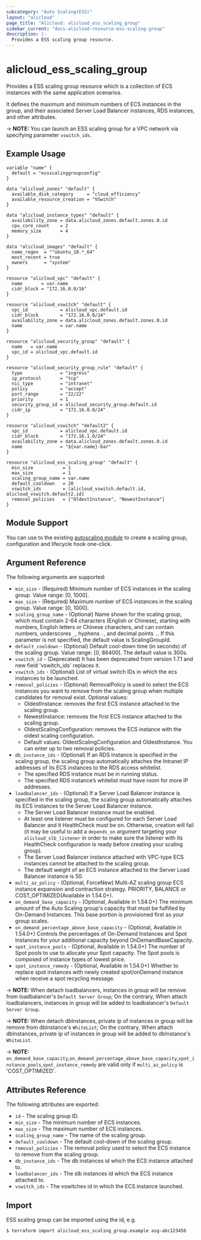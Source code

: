 ```yaml
---
subcategory: "Auto Scaling(ESS)"
layout: "alicloud"
page_title: "Alicloud: alicloud_ess_scaling_group"
sidebar_current: "docs-alicloud-resource-ess-scaling-group"
description: |-
  Provides a ESS scaling group resource.
---
```


# alicloud\_ess\_scaling\_group

Provides a ESS scaling group resource which is a collection of ECS instances with the same application scenarios.

It defines the maximum and minimum numbers of ECS instances in the group, and their associated Server Load Balancer instances, RDS instances, and other attributes.

-> **NOTE:** You can launch an ESS scaling group for a VPC network via specifying parameter `vswitch_ids`.

## Example Usage

```
variable "name" {
  default = "essscalinggroupconfig"
}

data "alicloud_zones" "default" {
  available_disk_category     = "cloud_efficiency"
  available_resource_creation = "VSwitch"
}

data "alicloud_instance_types" "default" {
  availability_zone = data.alicloud_zones.default.zones.0.id
  cpu_core_count    = 2
  memory_size       = 4
}

data "alicloud_images" "default" {
  name_regex  = "^ubuntu_18.*_64"
  most_recent = true
  owners      = "system"
}

resource "alicloud_vpc" "default" {
  name       = var.name
  cidr_block = "172.16.0.0/16"
}

resource "alicloud_vswitch" "default" {
  vpc_id            = alicloud_vpc.default.id
  cidr_block        = "172.16.0.0/24"
  availability_zone = data.alicloud_zones.default.zones.0.id
  name              = var.name
}

resource "alicloud_security_group" "default" {
  name   = var.name
  vpc_id = alicloud_vpc.default.id
}

resource "alicloud_security_group_rule" "default" {
  type              = "ingress"
  ip_protocol       = "tcp"
  nic_type          = "intranet"
  policy            = "accept"
  port_range        = "22/22"
  priority          = 1
  security_group_id = alicloud_security_group.default.id
  cidr_ip           = "172.16.0.0/24"
}

resource "alicloud_vswitch" "default2" {
  vpc_id            = alicloud_vpc.default.id
  cidr_block        = "172.16.1.0/24"
  availability_zone = data.alicloud_zones.default.zones.0.id
  name              = "${var.name}-bar"
}

resource "alicloud_ess_scaling_group" "default" {
  min_size           = 1
  max_size           = 1
  scaling_group_name = var.name
  default_cooldown   = 20
  vswitch_ids        = [alicloud_vswitch.default.id, alicloud_vswitch.default2.id]
  removal_policies   = ["OldestInstance", "NewestInstance"]
}
```

## Module Support

You can use to the existing [autoscaling module](https://registry.terraform.io/modules/terraform-alicloud-modules/autoscaling/alicloud) 
to create a scaling group, configuration and lifecycle hook one-click.

## Argument Reference

The following arguments are supported:

* `min_size` - (Required) Minimum number of ECS instances in the scaling group. Value range: [0, 1000].
* `max_size` - (Required) Maximum number of ECS instances in the scaling group. Value range: [0, 1000].
* `scaling_group_name` - (Optional) Name shown for the scaling group, which must contain 2-64 characters (English or Chinese), starting with numbers, English letters or Chinese characters, and can contain numbers, underscores `_`, hyphens `-`, and decimal points `.`. If this parameter is not specified, the default value is ScalingGroupId.
* `default_cooldown` - (Optional) Default cool-down time (in seconds) of the scaling group. Value range: [0, 86400]. The default value is 300s.
* `vswitch_id` - (Deprecated) It has been deprecated from version 1.7.1 and new field 'vswitch_ids' replaces it.
* `vswitch_ids` - (Optional) List of virtual switch IDs in which the ecs instances to be launched.
* `removal_policies` - (Optional) RemovalPolicy is used to select the ECS instances you want to remove from the scaling group when multiple candidates for removal exist. Optional values:
    - OldestInstance: removes the first ECS instance attached to the scaling group.
    - NewestInstance: removes the first ECS instance attached to the scaling group.
    - OldestScalingConfiguration: removes the ECS instance with the oldest scaling configuration.
    - Default values: OldestScalingConfiguration and OldestInstance. You can enter up to two removal policies.
* `db_instance_ids` - (Optional) If an RDS instance is specified in the scaling group, the scaling group automatically attaches the Intranet IP addresses of its ECS instances to the RDS access whitelist.
    - The specified RDS instance must be in running status.
    - The specified RDS instance’s whitelist must have room for more IP addresses.
* `loadbalancer_ids` - (Optional) If a Server Load Balancer instance is specified in the scaling group, the scaling group automatically attaches its ECS instances to the Server Load Balancer instance.
    - The Server Load Balancer instance must be enabled.
    - At least one listener must be configured for each Server Load Balancer and it HealthCheck must be on. Otherwise, creation will fail (it may be useful to add a `depends_on` argument
      targeting your `alicloud_slb_listener` in order to make sure the listener with its HealthCheck configuration is ready before creating your scaling group).
    - The Server Load Balancer instance attached with VPC-type ECS instances cannot be attached to the scaling group.
    - The default weight of an ECS instance attached to the Server Load Balancer instance is 50.
* `multi_az_policy` - (Optional, ForceNew) Multi-AZ scaling group ECS instance expansion and contraction strategy. PRIORITY, BALANCE or COST_OPTIMIZED(Available in 1.54.0+).
* `on_demand_base_capacity` - (Optional, Available in 1.54.0+) The minimum amount of the Auto Scaling group's capacity that must be fulfilled by On-Demand Instances. This base portion is provisioned first as your group scales.
* `on_demand_percentage_above_base_capacity` - (Optional, Available in 1.54.0+) Controls the percentages of On-Demand Instances and Spot Instances for your additional capacity beyond OnDemandBaseCapacity.  
* `spot_instance_pools` - (Optional, Available in 1.54.0+) The number of Spot pools to use to allocate your Spot capacity. The Spot pools is composed of instance types of lowest price.
* `spot_instance_remedy` - (Optional, Available in 1.54.0+) Whether to replace spot instances with newly created spot/onDemand instance when receive a spot recycling message.            

-> **NOTE:** When detach loadbalancers, instances in group will be remove from loadbalancer's `Default Server Group`; On the contrary, When attach loadbalancers, instances in group will be added to loadbalancer's `Default Server Group`.

-> **NOTE:** When detach dbInstances, private ip of instances in group will be remove from dbInstance's `WhiteList`; On the contrary, When attach dbInstances, private ip of instances in group will be added to dbInstance's `WhiteList`.

-> **NOTE:** `on_demand_base_capacity`,`on_demand_percentage_above_base_capacity`,`spot_instance_pools`,`spot_instance_remedy` are valid only if `multi_az_policy` is 'COST_OPTIMIZED'.


## Attributes Reference

The following attributes are exported:

* `id` - The scaling group ID.
* `min_size` - The minimum number of ECS instances.
* `max_size` - The maximum number of ECS instances.
* `scaling_group_name` - The name of the scaling group.
* `default_cooldown` - The default cool-down of the scaling group.
* `removal_policies` - The removal policy used to select the ECS instance to remove from the scaling group.
* `db_instance_ids` - The db instances id which the ECS instance attached to.
* `loadbalancer_ids` - The slb instances id which the ECS instance attached to.
* `vswitch_ids` - The vswitches id in which the ECS instance launched.

## Import

ESS scaling group can be imported using the id, e.g.

```
$ terraform import alicloud_ess_scaling_group.example asg-abc123456
```
